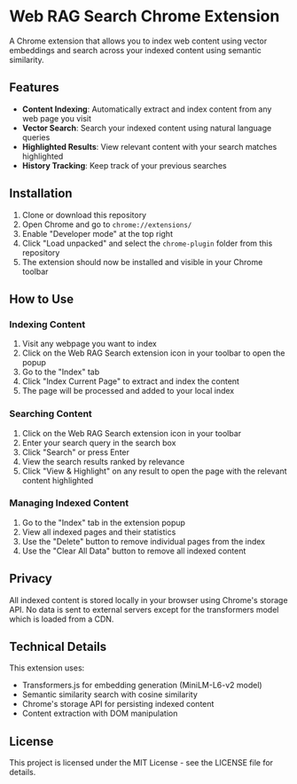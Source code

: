 # Web RAG Search Chrome Extension

A Chrome extension that allows you to index web content using vector embeddings and search across your indexed content using semantic similarity.

## Features

- **Content Indexing**: Automatically extract and index content from any web page you visit
- **Vector Search**: Search your indexed content using natural language queries
- **Highlighted Results**: View relevant content with your search matches highlighted
- **History Tracking**: Keep track of your previous searches

## Installation

1. Clone or download this repository
2. Open Chrome and go to `chrome://extensions/`
3. Enable "Developer mode" at the top right
4. Click "Load unpacked" and select the `chrome-plugin` folder from this repository
5. The extension should now be installed and visible in your Chrome toolbar

## How to Use

### Indexing Content

1. Visit any webpage you want to index
2. Click on the Web RAG Search extension icon in your toolbar to open the popup
3. Go to the "Index" tab
4. Click "Index Current Page" to extract and index the content
5. The page will be processed and added to your local index

### Searching Content

1. Click on the Web RAG Search extension icon in your toolbar
2. Enter your search query in the search box
3. Click "Search" or press Enter
4. View the search results ranked by relevance
5. Click "View & Highlight" on any result to open the page with the relevant content highlighted

### Managing Indexed Content

1. Go to the "Index" tab in the extension popup
2. View all indexed pages and their statistics
3. Use the "Delete" button to remove individual pages from the index
4. Use the "Clear All Data" button to remove all indexed content

## Privacy

All indexed content is stored locally in your browser using Chrome's storage API. No data is sent to external servers except for the transformers model which is loaded from a CDN.

## Technical Details

This extension uses:
- Transformers.js for embedding generation (MiniLM-L6-v2 model)
- Semantic similarity search with cosine similarity
- Chrome's storage API for persisting indexed content
- Content extraction with DOM manipulation

## License

This project is licensed under the MIT License - see the LICENSE file for details. 